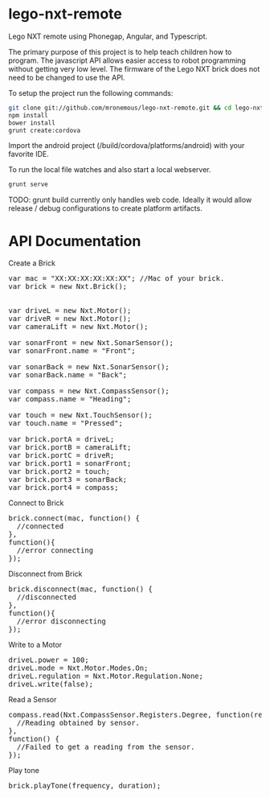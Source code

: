 lego-nxt-remote
===============

Lego NXT remote using Phonegap, Angular, and Typescript.

The primary purpose of this project is to help teach children how to program.  The javascript API allows easier access to robot programming without getting very low level.  The firmware of the Lego NXT brick does not need to be changed to use the API.

To setup the project run the following commands:

```bash
git clone git://github.com/mronemous/lego-nxt-remote.git && cd lego-nxt-remote
npm install
bower install
grunt create:cordova
```

Import the android project (/build/cordova/platforms/android) with your favorite IDE.

To run the local file watches and also start a local webserver.

```bash
grunt serve
```

TODO: grunt build currently only handles web code.  Ideally it would allow release / debug configurations to create platform artifacts.


API Documentation
===============


Create a Brick
<pre>
var mac = "XX:XX:XX:XX:XX:XX"; //Mac of your brick.
var brick = new Nxt.Brick();


var driveL = new Nxt.Motor();
var driveR = new Nxt.Motor();
var cameraLift = new Nxt.Motor();

var sonarFront = new Nxt.SonarSensor();
var sonarFront.name = "Front";

var sonarBack = new Nxt.SonarSensor();
var sonarBack.name = "Back";

var compass = new Nxt.CompassSensor();
var compass.name = "Heading";

var touch = new Nxt.TouchSensor();
var touch.name = "Pressed";

var brick.portA = driveL;
var brick.portB = cameraLift;
var brick.portC = driveR;
var brick.port1 = sonarFront;
var brick.port2 = touch;
var brick.port3 = sonarBack;
var brick.port4 = compass;
</pre>

Connect to Brick
<pre>
brick.connect(mac, function() {
  //connected
},
function(){
  //error connecting
});
</pre>

Disconnect from Brick
<pre>
brick.disconnect(mac, function() {
  //disconnected
},
function(){
  //error disconnecting
});
</pre>

Write to a Motor
<pre>
driveL.power = 100;
driveL.mode = Nxt.Motor.Modes.On;
driveL.regulation = Nxt.Motor.Regulation.None;
driveL.write(false);
</pre>

Read a Sensor
<pre>
compass.read(Nxt.CompassSensor.Registers.Degree, function(reading) {
  //Reading obtained by sensor.
},
function() {
  //Failed to get a reading from the sensor.
});
</pre>

Play tone
<pre>
brick.playTone(frequency, duration);
</pre>




